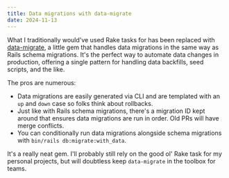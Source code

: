 ```yaml
---
title: Data migrations with data-migrate
date: 2024-11-13
---
```


What I traditionally would've used Rake tasks for has been replaced
with [data-migrate](https://github.com/ilyakatz/data-migrate), a
little gem that handles data migrations in the same way as Rails
schema migrations. It's the perfect way to automate data changes
in production, offering a single pattern for handling data
backfills, seed scripts, and the like.

The pros are numerous:

- Data migrations are easily generated via CLI and are templated
  with an `up` and `down` case so folks think about rollbacks.
- Just like with Rails schema migrations, there's a migration ID
  kept around that ensures data migrations are run in order. Old
  PRs will have merge conflicts. 
- You can conditionally run data migrations alongside schema
  migrations with `bin/rails db:migrate:with_data`.

It's a really neat gem. I'll probably still rely on the good ol'
Rake task for my personal projects, but will doubtless keep
`data-migrate` in the toolbox for teams.
